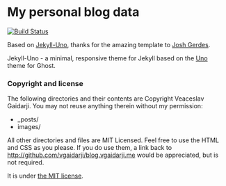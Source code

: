 # My personal blog data
[![Build Status](https://travis-ci.org/vgaidarji/vgaidarji.github.io.svg?branch=master)](https://travis-ci.org/vgaidarji/vgaidarji.github.io)

Based on [Jekyll-Uno](https://github.com/joshgerdes/jekyll-uno), thanks for the amazing template to [Josh Gerdes](https://github.com/joshgerdes).

Jekyll-Uno - a minimal, responsive theme for Jekyll based on the [Uno](https://github.com/daleanthony/Uno) theme for Ghost.

### Copyright and license

The following directories and their contents are Copyright Veaceslav Gaidarji. You may not reuse anything therein without my permission:

* _posts/
* images/

All other directories and files are MIT Licensed. Feel free to use the HTML and CSS as you please. If you do use them, a link back to http://github.com/vgaidarji/blog.vgaidarji.me would be appreciated, but is not required.

It is under [the MIT license](/LICENSE).
